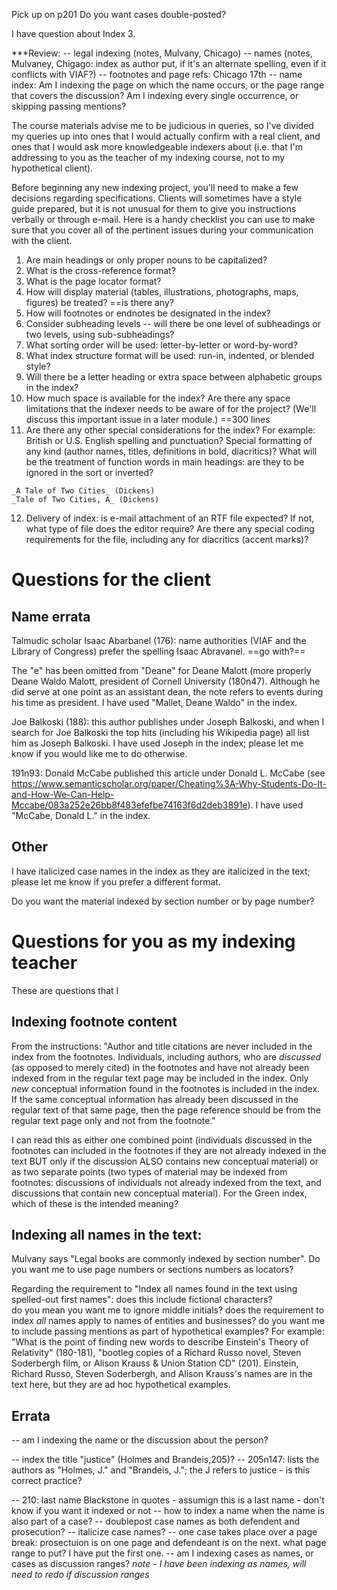 Pick up on p201
Do you want cases double-posted? 

I have question about Index 3. 

***Review:
-- legal indexing (notes, Mulvany, Chicago)
-- names (notes, Mulvaney, Chigago: index as author put, if it's an alternate spelling, even if it conflicts with VIAF?)
-- footnotes and page refs: Chicago 17th
-- name index: Am I indexing the page on which the name occurs, or the page range that covers the discussion? Am I indexing every single occurrence, or skipping passing mentions? 


The course materials advise me to be judicious in queries, so I've divided my queries up into ones that I would actually confirm with a real client, and ones that I would ask more knowledgeable indexers about (i.e. that I'm addressing to you as the teacher of my indexing course, not to my hypothetical client). 


Before beginning any new indexing project, you'll need to make a few decisions regarding specifications. Clients will sometimes have a style guide prepared, but it is not unusual for them to give you instructions verbally or through e-mail. Here is a handy checklist you can use to make sure that you cover all of the pertinent issues during your communication with the client.

1.  Are main headings or only proper nouns to be capitalized?
2.  What is the cross-reference format?
3.  What is the page locator format?
4.  How will display material (tables, illustrations, photographs, maps, figures) be treated? ==is there any?
5.  How will footnotes or endnotes be designated in the index?
6.  Consider subheading levels -- will there be one level of subheadings or two levels, using sub-subheadings?
7.  What sorting order will be used: letter-by-letter or word-by-word? 
8.  What index structure format will be used: run-in, indented, or blended style?
9.  Will there be a letter heading or extra space between alphabetic groups in the index?
10.  How much space is available for the index? Are there any space limitations that the indexer needs to be aware of for the project? (We'll discuss this important issue in a later module.) ==300 lines
11.  Are there any other special considerations for the index? For example: British or U.S. English spelling and punctuation? Special formatting of any kind (author names, titles, definitions in bold, diacritics)? What will be the treatment of function words in main headings: are they to be ignored in the sort or inverted?
    
    _A Tale of Two Cities_ (Dickens)  
    _Tale of Two Cities, A_ (Dickens)
    
12.  Delivery of index: is e-mail attachment of an RTF file expected? If not, what type of file does the editor require? Are there any special coding requirements for the file, including any for diacritics (accent marks)?

# Questions for the client


## Name errata

Talmudic scholar Isaac Abarbanel (176): name authorities (VIAF and the Library of Congress) prefer the spelling Isaac Abravanel. ==go with?==

The "e" has been omitted from "Deane" for Deane Malott (more properly Deane Waldo Malott, president of Cornell University (180n47). Although he did serve at one point as an assistant dean, the note refers to events during his time as president. I have used "Mallet, Deane Waldo" in the index. 

Joe Balkoski (188): this author publishes under Joseph Balkoski, and when I search for Joe Balkoski the top hits (including his Wikipedia page) all list him as Joseph Balkoski. I have used Joseph in the index; please let me know if you would like me to do otherwise. 

191n93: Donald McCabe published this article under Donald L. McCabe (see https://www.semanticscholar.org/paper/Cheating%3A-Why-Students-Do-It-and-How-We-Can-Help-Mccabe/083a252e26bb8f483efefbe74163f6d2deb3891e). I have used "McCabe, Donald L." in the index. 




## Other
I have italicized case names in the index as they are italicized in the text; please let me know if you prefer a different format. 

Do you want the material indexed by section number or by page number? 

# Questions for you as my indexing teacher 
These are questions that I 

## Indexing footnote content

From the instructions: "Author and title citations are never included in the index from the footnotes. Individuals, including authors, who are _discussed_ (as opposed to merely cited) in the footnotes and have not already been indexed from in the regular text page may be included in the index. Only _new_ conceptual information found in the footnotes is included in the index. If the same conceptual information has already been discussed in the regular text of that same page, then the page reference should be from the regular text page only and not from the footnote."

I can read this as either one combined point (individuals discussed in the footnotes can included in the footnotes if they are not already indexed in the text BUT only if the discussion ALSO contains new conceptual material) or as two separate points (two types of material may be indexed from footnotes: discussions of individuals not already indexed from the text, and discussions that contain new conceptual material). For the Green index, which of these is the intended meaning? 

## Indexing all names in the text:  

Mulvany says "Legal books are commonly indexed by section number". Do you want me to use page numbers or sections numbers as locators? 

Regarding the requirement to "Index all names found in the text using spelled-out first names": 
does this include fictional characters?  
do you mean you want me to ignore middle initials? 
does the requirement to index *all* names apply to names of entities and businesses?
do you want me to include passing mentions as part of hypothetical examples? For example: "What is the point of finding new words to describe Einstein's Theory of Relativity" (180-181), "bootleg copies of a Richard Russo novel, Steven Soderbergh film, or Alison Krauss & Union Station CD" (201). Einstein, Richard Russo, Steven Soderbergh, and Alison Krauss's names are in the text here, but they are ad hoc hypothetical examples. 


## Errata


-- am I indexing the name or the discussion about the person? 

-- index the title "justice" (Holmes and Brandeis,205)?
-- 205n147: lists the authors as "Holmes, J." and "Brandeis, J."; the J refers to justice - is this correct practice? 

-- 210: last name Blackstone in quotes - assumign this is a last name - don't know if you want it indexed or not
-- how to index a name when the name is also part of a case? 
-- doublepost case names as both defendent and prosecution?
-- italicize case names?
-- one case takes place over a page break: prosectuion is on one page and defendeant is on the next. what page range to put? I have put the first one. 
-- am I indexing cases as names, or cases as discussion ranges? *note - I have been indexing as names, will need to redo if discussion ranges*

